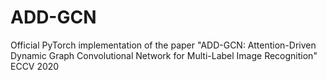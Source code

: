 # ADD-GCN
 Official PyTorch implementation of the paper "ADD-GCN: Attention-Driven Dynamic Graph Convolutional Network for Multi-Label Image Recognition" ECCV 2020
